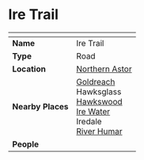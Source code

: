 # Ire Trail

| []() | |
| --- | --- |
| **Name** | Ire Trail |
| **Type** | Road |
| **Location** | [Northern Astor](../regions/northern-astor.md) |
| **Nearby Places** | [Goldreach](../../civilisations/kingdom-of-astor/settlements/goldreach/README.md)<br />Hawksglass<br />[Hawkswood](../forests/hawkswood.md)<br />[Ire Water](../rivers-lakes/ire-water.md)<br />Iredale<br />[River Humar](../rivers-lakes/river-humar.md) |
| **People** | |
